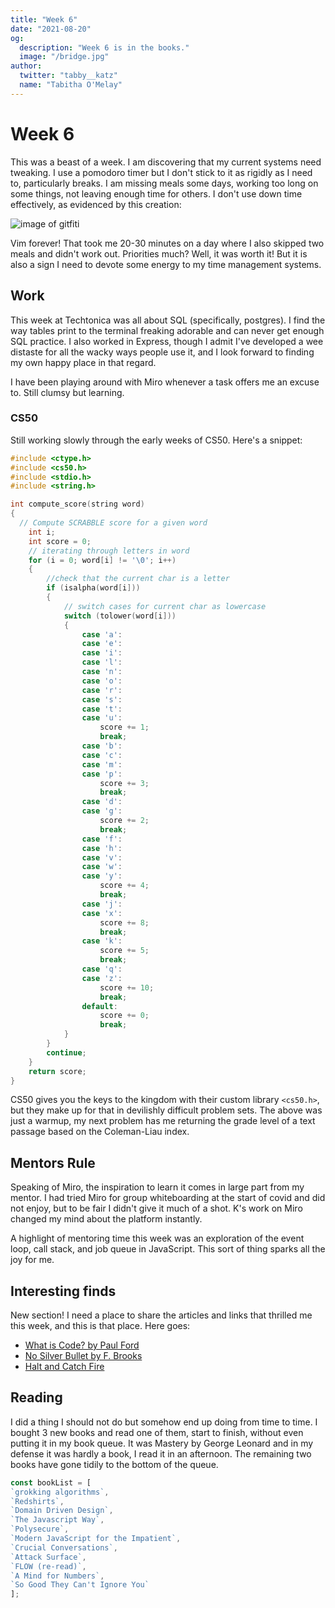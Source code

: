 ```yaml
---
title: "Week 6"
date: "2021-08-20"
og:
  description: "Week 6 is in the books."
  image: "/bridge.jpg"
author:
  twitter: "tabby__katz"
  name: "Tabitha O'Melay"
---
```


# Week 6

This was a beast of a week. I am discovering that my current systems need tweaking. I use a pomodoro timer but I don't stick to it as rigidly as I need to, particularly breaks. I am missing meals some days, working too long on some things, not leaving enough time for others. I don't use down time effectively, as evidenced by this creation:

![image of gitfiti](/vimcent.jpg)

Vim forever! That took me 20-30 minutes on a day where I also skipped two meals and didn't work out. Priorities much? Well, it was worth it! But it is also a sign I need to devote some energy to my time management systems.

## Work

This week at Techtonica was all about SQL (specifically, postgres). I find the way tables print to the terminal freaking adorable and can never get enough SQL practice. I also worked in Express, though I admit I've developed a wee distaste for all the wacky ways people use it, and I look forward to finding my own happy place in that regard. 

I have been playing around with Miro whenever a task offers me an excuse to. Still clumsy but learning.

### CS50

Still working slowly through the early weeks of CS50. Here's a snippet:
```C
#include <ctype.h>
#include <cs50.h>
#include <stdio.h>
#include <string.h>

int compute_score(string word)
{
  // Compute SCRABBLE score for a given word
    int i;
    int score = 0;
    // iterating through letters in word
    for (i = 0; word[i] != '\0'; i++)
    {
        //check that the current char is a letter
        if (isalpha(word[i]))
        {
            // switch cases for current char as lowercase
            switch (tolower(word[i]))
            {
                case 'a':
                case 'e':
                case 'i':
                case 'l':
                case 'n':
                case 'o':
                case 'r':
                case 's':
                case 't':
                case 'u':
                    score += 1;
                    break;
                case 'b':
                case 'c':
                case 'm':
                case 'p':
                    score += 3;
                    break;
                case 'd':
                case 'g':
                    score += 2;
                    break;
                case 'f':
                case 'h':
                case 'v':
                case 'w':
                case 'y':
                    score += 4;
                    break;
                case 'j':
                case 'x':
                    score += 8;
                    break;
                case 'k':
                    score += 5;
                    break;
                case 'q':
                case 'z':
                    score += 10;
                    break;
                default:
                    score += 0;
                    break;
            }
        }
        continue;
    }
    return score;
}
```
CS50 gives you the keys to the kingdom with their custom library `<cs50.h>`, but they make up for that in devilishly difficult problem sets. The above was just a warmup, my next problem has me returning the grade level of a text passage based on the Coleman-Liau index.

## Mentors Rule

Speaking of Miro, the inspiration to learn it comes in large part from my mentor. I had tried Miro for group whiteboarding at the start of covid and did not enjoy, but to be fair I didn't give it much of a shot. K's work on Miro changed my mind about the platform instantly. 

A highlight of mentoring time this week was an exploration of the event loop, call stack, and job queue in JavaScript. This sort of thing sparks all the joy for me.

## Interesting finds

New section! I need a place to share the articles and links that thrilled me this week, and this is that place. Here goes:
- [What is Code? by Paul Ford](https://www.bloomberg.com/graphics/2015-paul-ford-what-is-code/)
- [No Silver Bullet by F. Brooks](http://worrydream.com/refs/Brooks-NoSilverBullet.pdf)
- [Halt and Catch Fire](https://en.wikipedia.org/wiki/Halt_and_Catch_Fire_(TV_series))

## Reading

I did a thing I should not do but somehow end up doing from time to time. I bought 3 new books and read one of them, start to finish, without even putting it in my book queue. It was Mastery by George Leonard and in my defense it was hardly a book, I read it in an afternoon. The remaining two books have gone tidily to the bottom of the queue.

```js
const bookList = [
`grokking algorithms`,
`Redshirts`,
`Domain Driven Design`,
`The Javascript Way`,
`Polysecure`,
`Modern JavaScript for the Impatient`,
`Crucial Conversations`,
`Attack Surface`,
`FLOW (re-read)`,
`A Mind for Numbers`,
`So Good They Can't Ignore You`
];
```
